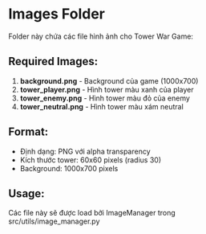 # Images Folder

Folder này chứa các file hình ảnh cho Tower War Game:

## Required Images:
1. **background.png** - Background của game (1000x700)
2. **tower_player.png** - Hình tower màu xanh của player
3. **tower_enemy.png** - Hình tower màu đỏ của enemy  
4. **tower_neutral.png** - Hình tower màu xám neutral

## Format:
- Định dạng: PNG với alpha transparency
- Kích thước tower: 60x60 pixels (radius 30)
- Background: 1000x700 pixels

## Usage:
Các file này sẽ được load bởi ImageManager trong src/utils/image_manager.py
